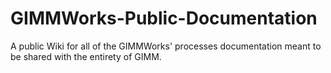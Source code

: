 # GIMMWorks-Public-Documentation

A public Wiki for all of the GIMMWorks' processes documentation meant to be shared with the entirety of GIMM. 
